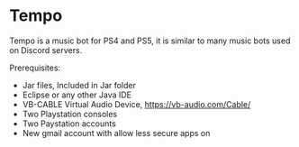 # Tempo
Tempo is a music bot for PS4 and PS5, it is similar to many music bots used on Discord servers. 

Prerequisites:
  - Jar files, Included in Jar folder
  - Eclipse or any other Java IDE
  - VB-CABLE Virtual Audio Device, https://vb-audio.com/Cable/
  - Two Playstation consoles
  - Two Paystation accounts
  - New gmail account with allow less secure apps on
